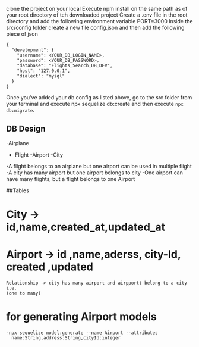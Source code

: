 clone the project on your local
Execute npm install on the same path as of your root directory of teh downloaded project
Create a .env file in the root directory and add the following environment variable
PORT=3000
Inside the src/config folder create a new file config.json and then add the following piece of json

```
{
  "development": {
    "username": <YOUR_DB_LOGIN_NAME>,
    "password": <YOUR_DB_PASSWORD>,
    "database": "Flights_Search_DB_DEV",
    "host": "127.0.0.1",
    "dialect": "mysql"
  }
}

```

Once you've added your db config as listed above, go to the src folder from your terminal and execute npx sequelize db:create and then execute `npx db:migrate`.



## DB Design
   -Airplane
   - Flight
   -Airport
   -City

   -A flight belongs to an airplane but one airport can be used in multiple flight
   -A city has many airport but one airport belongs to city
   -One airport can have many flights, but a flight belongs to one Airport


   ##Tables

   # City -> id,name,created_at,updated_at
   # Airport -> id ,name,aderss, city-Id, created ,updated
    Relationship -> city has many airport and airpportt belong to a city i.e. 
    (one to many)

  # for generating Airport models
  
  ```
  -npx sequelize model:generate --name Airport --attributes 
    name:String,address:String,cityId:integer
  ```  

   

